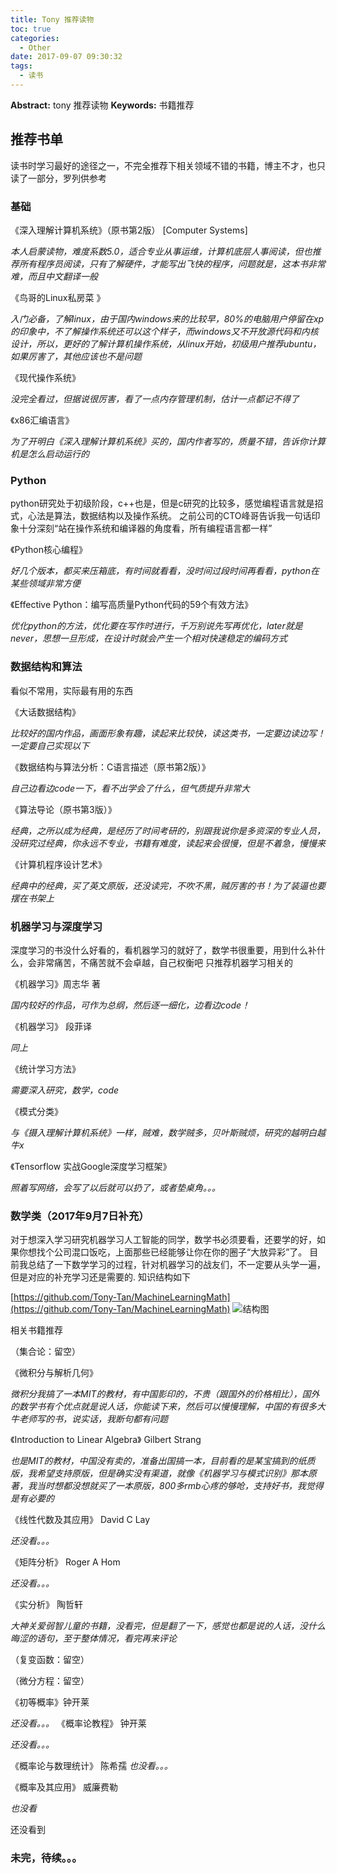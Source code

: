 ```yaml
---
title: Tony 推荐读物
toc: true
categories:
  - Other
date: 2017-09-07 09:30:32
tags:
  - 读书
---
```

**Abstract:** tony 推荐读物
**Keywords:** 书籍推荐
<!--more-->
## 推荐书单
读书时学习最好的途径之一，不完全推荐下相关领域不错的书籍，博主不才，也只读了一部分，罗列供参考

### 基础
《深入理解计算机系统》（原书第2版） [Computer Systems]

*本人启蒙读物，难度系数5.0，适合专业从事运维，计算机底层人事阅读，但也推荐所有程序员阅读，只有了解硬件，才能写出飞快的程序，问题就是，这本书非常难，而且中文翻译一般*

《鸟哥的Linux私房菜 》

*入门必备，了解linux，由于国内windows来的比较早，80%的电脑用户停留在xp的印象中，不了解操作系统还可以这个样子，而windows又不开放源代码和内核设计，所以，更好的了解计算机操作系统，从linux开始，初级用户推荐ubuntu，如果厉害了，其他应该也不是问题*

《现代操作系统》

*没完全看过，但据说很厉害，看了一点内存管理机制，估计一点都记不得了*

《x86汇编语言》

*为了开明白《深入理解计算机系统》买的，国内作者写的，质量不错，告诉你计算机是怎么启动运行的*


### Python

python研究处于初级阶段，c++也是，但是c研究的比较多，感觉编程语言就是招式，心法是算法，数据结构以及操作系统。
之前公司的CTO峰哥告诉我一句话印象十分深刻“站在操作系统和编译器的角度看，所有编程语言都一样”

《Python核心编程》

*好几个版本，都买来压箱底，有时间就看看，没时间过段时间再看看，python在某些领域非常方便*

《Effective Python：编写高质量Python代码的59个有效方法》

*优化python的方法，优化要在写作时进行，千万别说先写再优化，later就是never，思想一旦形成，在设计时就会产生一个相对快速稳定的编码方式*

### 数据结构和算法
看似不常用，实际最有用的东西

《大话数据结构》

*比较好的国内作品，画面形象有趣，读起来比较快，读这类书，一定要边读边写！一定要自己实现以下*

《数据结构与算法分析：C语言描述（原书第2版）》

*自己边看边code一下，看不出学会了什么，但气质提升非常大*

《算法导论（原书第3版）》

*经典，之所以成为经典，是经历了时间考研的，别跟我说你是多资深的专业人员，没研究过经典，你永远不专业，书籍有难度，读起来会很慢，但是不着急，慢慢来*

《计算机程序设计艺术》

*经典中的经典，买了英文原版，还没读完，不吹不黑，贼厉害的书！为了装逼也要摆在书架上*


### 机器学习与深度学习
深度学习的书没什么好看的，看机器学习的就好了，数学书很重要，用到什么补什么，会非常痛苦，不痛苦就不会卓越，自己权衡吧
只推荐机器学习相关的

《机器学习》周志华 著

*国内较好的作品，可作为总纲，然后逐一细化，边看边code！*

《机器学习》 段菲译

*同上*

《统计学习方法》

*需要深入研究，数学，code*

《模式分类》

*与《摄入理解计算机系统》一样，贼难，数学贼多，贝叶斯贼烦，研究的越明白越牛x*

《Tensorflow 实战Google深度学习框架》

*照着写网络，会写了以后就可以扔了，或者垫桌角。。。*


### 数学类（2017年9月7日补充）

对于想深入学习研究机器学习人工智能的同学，数学书必须要看，还要学的好，如果你想找个公司混口饭吃，上面那些已经能够让你在你的圈子“大放异彩”了。
目前我总结了一下数学学习的过程，针对机器学习的战友们，不一定要从头学一遍，但是对应的补充学习还是需要的.
知识结构如下

[https://github.com/Tony-Tan/MachineLearningMath](https://github.com/Tony-Tan/MachineLearningMath)
![结构图](https://raw.githubusercontent.com/Tony-Tan/MachineLearningMath/master/mathRelation.png)

相关书籍推荐

（集合论：留空）

《微积分与解析几何》

*微积分我搞了一本MIT的教材，有中国影印的，不贵（跟国外的价格相比），国外的数学书有个优点就是说人话，你能读下来，然后可以慢慢理解，中国的有很多大牛老师写的书，说实话，我断句都有问题*

《Introduction to Linear Algebra》 Gilbert Strang

*也是MIT的教材，中国没有卖的，准备出国搞一本，目前看的是某宝搞到的纸质版，我希望支持原版，但是确实没有渠道，就像《机器学习与模式识别》那本原著，我当时想都没想就买了一本原版，800多rmb心疼的够呛，支持好书，我觉得是有必要的*

《线性代数及其应用》 David C Lay

*还没看。。。*

《矩阵分析》 Roger A Hom

*还没看。。。*

《实分析》 陶哲轩

*大神关爱弱智儿童的书籍，没看完，但是翻了一下，感觉也都是说的人话，没什么晦涩的语句，至于整体情况，看完再来评论*

（复变函数：留空）

（微分方程：留空）

《初等概率》钟开莱

*还没看。。。*
《概率论教程》 钟开莱

*还没看。。。*

《概率论与数理统计》 陈希孺
*也没看。。。*

《概率及其应用》 威廉费勒

*也没看*


还没看到

### 未完，待续。。。
